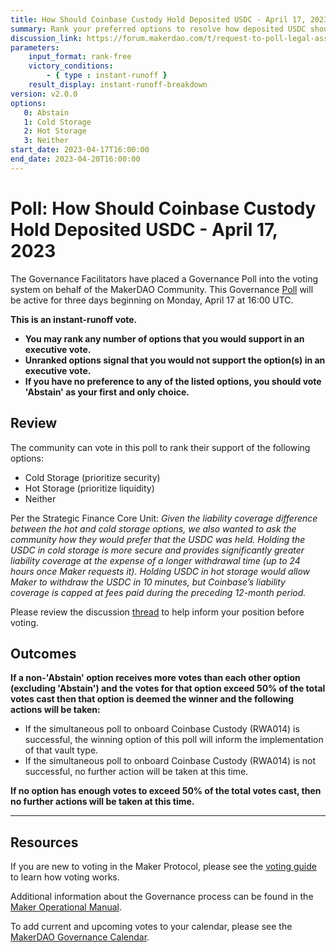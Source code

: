 ```yaml
---
title: How Should Coinbase Custody Hold Deposited USDC - April 17, 2023
summary: Rank your preferred options to resolve how deposited USDC should be held by Coinbase Custody if the onboarding for that vault type is approved.
discussion_link: https://forum.makerdao.com/t/request-to-poll-legal-assessment-onboarding-coinbase-usdc-institutional-rewards/20562
parameters:
    input_format: rank-free
    victory_conditions:
        - { type : instant-runoff }
    result_display: instant-runoff-breakdown
version: v2.0.0
options:
   0: Abstain
   1: Cold Storage
   2: Hot Storage
   3: Neither
start_date: 2023-04-17T16:00:00
end_date: 2023-04-20T16:00:00
---
```

# Poll: How Should Coinbase Custody Hold Deposited USDC - April 17, 2023

The Governance Facilitators have placed a Governance Poll into the voting system on behalf of the MakerDAO Community. This Governance [Poll](https://manual.makerdao.com/governance/governance-cycle/weekly-governance-cycle#weekly-governance-cycle-definitions-mip16c1) will be active for three days beginning on Monday, April 17 at 16:00 UTC.

**This is an instant-runoff vote.**
- **You may rank any number of options that you would support in an executive vote.**
- **Unranked options signal that you would not support the option(s) in an executive vote.**
- **If you have no preference to any of the listed options, you should vote 'Abstain' as your first and only choice.**

## Review

The community can vote in this poll to rank their support of the following options:
* Cold Storage (prioritize security)
* Hot Storage (prioritize liquidity)
* Neither

Per the Strategic Finance Core Unit: *Given the liability coverage difference between the hot and cold storage options, we also wanted to ask the community how they would prefer that the USDC was held. Holding the USDC in cold storage is more secure and provides significantly greater liability coverage at the expense of a longer withdrawal time (up to 24 hours once Maker requests it). Holding USDC in hot storage would allow Maker to withdraw the USDC in 10 minutes, but Coinbase’s liability coverage is capped at fees paid during the preceding 12-month period.*

Please review the discussion [thread](https://forum.makerdao.com/t/request-to-poll-legal-assessment-onboarding-coinbase-usdc-institutional-rewards/20562) to help inform your position before voting.

## Outcomes

**If a non-'Abstain' option receives more votes than each other option (excluding 'Abstain') and the votes for that option exceed 50% of the total votes cast then that option is deemed the winner and the following actions will be taken:**
* If the simultaneous poll to onboard Coinbase Custody (RWA014) is successful, the winning option of this poll will inform the implementation of that vault type.
* If the simultaneous poll to onboard Coinbase Custody (RWA014) is not successful, no further action will be taken at this time.

**If no option has enough votes to exceed 50% of the total votes cast, then no further actions will be taken at this time.**

---

## Resources

If you are new to voting in the Maker Protocol, please see the [voting guide](https://manual.makerdao.com/governance/voting-in-makerdao/on-chain-governance) to learn how voting works.

Additional information about the Governance process can be found in the [Maker Operational Manual](https://manual.makerdao.com).

To add current and upcoming votes to your calendar, please see the [MakerDAO Governance Calendar](https://manual.makerdao.com/makerdao/calendars/governance-calendar).
